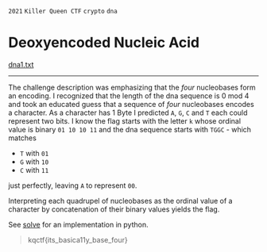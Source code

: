 `2021` `Killer Queen CTF` `crypto` `dna`

# Deoxyencoded Nucleic Acid
[dna1.txt](./dna1.txt)  
___

The challenge description was emphasizing that the _four_ nucleobases form an encoding. I recognized that the length of the dna sequence is 0 mod 4 and took an educated guess that a sequence of _four_ nucleobases encodes a character. As a character has 1 Byte I predicted `A`, `G`, `C` and `T` each could represent two bits. I know the flag starts with the letter `k` whose ordinal value is binary `01 10 10 11` and the dna sequence starts with `TGGC` - which matches

- `T` with `01`
- `G` with `10`
- `C` with `11`

just perfectly, leaving `A` to represent `00`.

Interpreting each quadrupel of nucleobases as the ordinal value of a character by concatenation of their binary values yields the flag.

See [solve](./solve.py) for an implementation in python.

> kqctf{its_basica11y_base_four}
